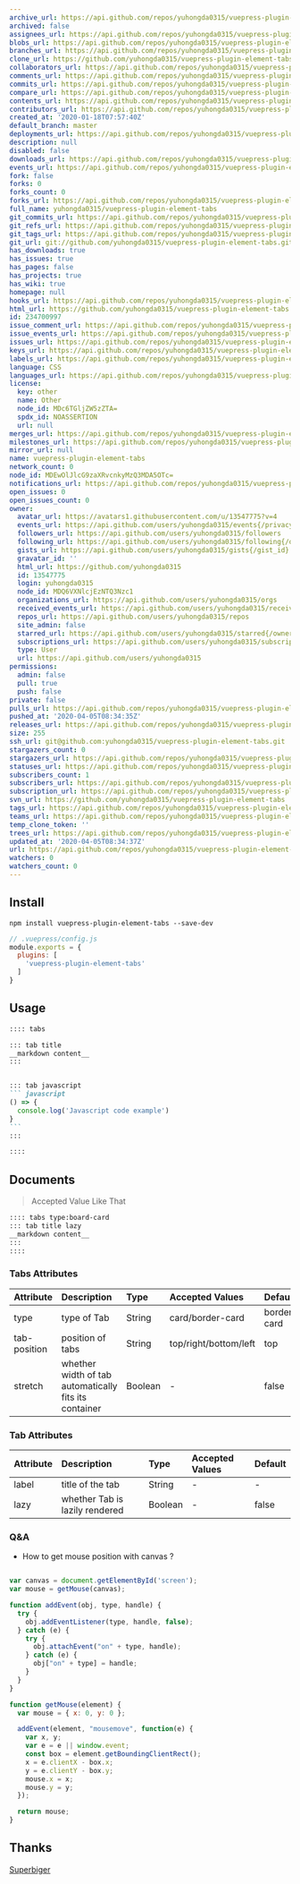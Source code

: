 ```yaml
---
archive_url: https://api.github.com/repos/yuhongda0315/vuepress-plugin-element-tabs/{archive_format}{/ref}
archived: false
assignees_url: https://api.github.com/repos/yuhongda0315/vuepress-plugin-element-tabs/assignees{/user}
blobs_url: https://api.github.com/repos/yuhongda0315/vuepress-plugin-element-tabs/git/blobs{/sha}
branches_url: https://api.github.com/repos/yuhongda0315/vuepress-plugin-element-tabs/branches{/branch}
clone_url: https://github.com/yuhongda0315/vuepress-plugin-element-tabs.git
collaborators_url: https://api.github.com/repos/yuhongda0315/vuepress-plugin-element-tabs/collaborators{/collaborator}
comments_url: https://api.github.com/repos/yuhongda0315/vuepress-plugin-element-tabs/comments{/number}
commits_url: https://api.github.com/repos/yuhongda0315/vuepress-plugin-element-tabs/commits{/sha}
compare_url: https://api.github.com/repos/yuhongda0315/vuepress-plugin-element-tabs/compare/{base}...{head}
contents_url: https://api.github.com/repos/yuhongda0315/vuepress-plugin-element-tabs/contents/{+path}
contributors_url: https://api.github.com/repos/yuhongda0315/vuepress-plugin-element-tabs/contributors
created_at: '2020-01-18T07:57:40Z'
default_branch: master
deployments_url: https://api.github.com/repos/yuhongda0315/vuepress-plugin-element-tabs/deployments
description: null
disabled: false
downloads_url: https://api.github.com/repos/yuhongda0315/vuepress-plugin-element-tabs/downloads
events_url: https://api.github.com/repos/yuhongda0315/vuepress-plugin-element-tabs/events
fork: false
forks: 0
forks_count: 0
forks_url: https://api.github.com/repos/yuhongda0315/vuepress-plugin-element-tabs/forks
full_name: yuhongda0315/vuepress-plugin-element-tabs
git_commits_url: https://api.github.com/repos/yuhongda0315/vuepress-plugin-element-tabs/git/commits{/sha}
git_refs_url: https://api.github.com/repos/yuhongda0315/vuepress-plugin-element-tabs/git/refs{/sha}
git_tags_url: https://api.github.com/repos/yuhongda0315/vuepress-plugin-element-tabs/git/tags{/sha}
git_url: git://github.com/yuhongda0315/vuepress-plugin-element-tabs.git
has_downloads: true
has_issues: true
has_pages: false
has_projects: true
has_wiki: true
homepage: null
hooks_url: https://api.github.com/repos/yuhongda0315/vuepress-plugin-element-tabs/hooks
html_url: https://github.com/yuhongda0315/vuepress-plugin-element-tabs
id: 234700997
issue_comment_url: https://api.github.com/repos/yuhongda0315/vuepress-plugin-element-tabs/issues/comments{/number}
issue_events_url: https://api.github.com/repos/yuhongda0315/vuepress-plugin-element-tabs/issues/events{/number}
issues_url: https://api.github.com/repos/yuhongda0315/vuepress-plugin-element-tabs/issues{/number}
keys_url: https://api.github.com/repos/yuhongda0315/vuepress-plugin-element-tabs/keys{/key_id}
labels_url: https://api.github.com/repos/yuhongda0315/vuepress-plugin-element-tabs/labels{/name}
language: CSS
languages_url: https://api.github.com/repos/yuhongda0315/vuepress-plugin-element-tabs/languages
license:
  key: other
  name: Other
  node_id: MDc6TGljZW5zZTA=
  spdx_id: NOASSERTION
  url: null
merges_url: https://api.github.com/repos/yuhongda0315/vuepress-plugin-element-tabs/merges
milestones_url: https://api.github.com/repos/yuhongda0315/vuepress-plugin-element-tabs/milestones{/number}
mirror_url: null
name: vuepress-plugin-element-tabs
network_count: 0
node_id: MDEwOlJlcG9zaXRvcnkyMzQ3MDA5OTc=
notifications_url: https://api.github.com/repos/yuhongda0315/vuepress-plugin-element-tabs/notifications{?since,all,participating}
open_issues: 0
open_issues_count: 0
owner:
  avatar_url: https://avatars1.githubusercontent.com/u/13547775?v=4
  events_url: https://api.github.com/users/yuhongda0315/events{/privacy}
  followers_url: https://api.github.com/users/yuhongda0315/followers
  following_url: https://api.github.com/users/yuhongda0315/following{/other_user}
  gists_url: https://api.github.com/users/yuhongda0315/gists{/gist_id}
  gravatar_id: ''
  html_url: https://github.com/yuhongda0315
  id: 13547775
  login: yuhongda0315
  node_id: MDQ6VXNlcjEzNTQ3Nzc1
  organizations_url: https://api.github.com/users/yuhongda0315/orgs
  received_events_url: https://api.github.com/users/yuhongda0315/received_events
  repos_url: https://api.github.com/users/yuhongda0315/repos
  site_admin: false
  starred_url: https://api.github.com/users/yuhongda0315/starred{/owner}{/repo}
  subscriptions_url: https://api.github.com/users/yuhongda0315/subscriptions
  type: User
  url: https://api.github.com/users/yuhongda0315
permissions:
  admin: false
  pull: true
  push: false
private: false
pulls_url: https://api.github.com/repos/yuhongda0315/vuepress-plugin-element-tabs/pulls{/number}
pushed_at: '2020-04-05T08:34:35Z'
releases_url: https://api.github.com/repos/yuhongda0315/vuepress-plugin-element-tabs/releases{/id}
size: 255
ssh_url: git@github.com:yuhongda0315/vuepress-plugin-element-tabs.git
stargazers_count: 0
stargazers_url: https://api.github.com/repos/yuhongda0315/vuepress-plugin-element-tabs/stargazers
statuses_url: https://api.github.com/repos/yuhongda0315/vuepress-plugin-element-tabs/statuses/{sha}
subscribers_count: 1
subscribers_url: https://api.github.com/repos/yuhongda0315/vuepress-plugin-element-tabs/subscribers
subscription_url: https://api.github.com/repos/yuhongda0315/vuepress-plugin-element-tabs/subscription
svn_url: https://github.com/yuhongda0315/vuepress-plugin-element-tabs
tags_url: https://api.github.com/repos/yuhongda0315/vuepress-plugin-element-tabs/tags
teams_url: https://api.github.com/repos/yuhongda0315/vuepress-plugin-element-tabs/teams
temp_clone_token: ''
trees_url: https://api.github.com/repos/yuhongda0315/vuepress-plugin-element-tabs/git/trees{/sha}
updated_at: '2020-04-05T08:34:37Z'
url: https://api.github.com/repos/yuhongda0315/vuepress-plugin-element-tabs
watchers: 0
watchers_count: 0
---
```



## Install

```shell
npm install vuepress-plugin-element-tabs --save-dev
```

```javascript
// .vuepress/config.js
module.exports = {
  plugins: [
    'vuepress-plugin-element-tabs'
  ]
}
```

## Usage

~~~ md
:::: tabs

::: tab title
__markdown content__
:::


::: tab javascript
``` javascript
() => {
  console.log('Javascript code example')
}
```
:::

::::

~~~

## Documents
> Accepted Value Like That
~~~md
:::: tabs type:board-card
::: tab title lazy
__markdown content__
:::
::::
~~~

### Tabs Attributes
|Attribute|Description|Type|Accepted Values|Default|
|:--|:--|:--|:--|:--|
|type|type of Tab|String|card/border-card|border-card|
|tab-position|position of tabs|String|top/right/bottom/left|top|
|stretch|whether width of tab automatically fits its container|Boolean|-|false|


### Tab Attributes
|Attribute|Description|Type|Accepted Values|Default|
|:--|:--|:--|:--|:--|
|label|title of the tab|String|-|-|
|lazy|whether Tab is lazily rendered|Boolean|-|false|

### Q&A
* How to get mouse position with canvas ?
```javascript

var canvas = document.getElementById('screen');
var mouse = getMouse(canvas);

function addEvent(obj, type, handle) {
  try {
    obj.addEventListener(type, handle, false);
  } catch (e) {
    try {
      obj.attachEvent("on" + type, handle);
    } catch (e) {
      obj["on" + type] = handle;
    }
  }
}

function getMouse(element) {
  var mouse = { x: 0, y: 0 };

  addEvent(element, "mousemove", function(e) {
    var x, y;
    var e = e || window.event;
    const box = element.getBoundingClientRect();
    x = e.clientX - box.x;
    y = e.clientY - box.y;
    mouse.x = x;
    mouse.y = y;
  });

  return mouse;
}
```

## Thanks

[Superbiger](https://github.com/superbiger/vuepress-plugin-tabs)